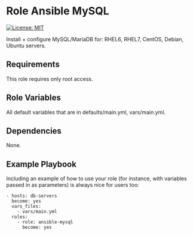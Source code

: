 Role Ansible MySQL
=========
[![License: MIT](https://img.shields.io/badge/License-MIT-yellow.svg)](https://opensource.org/licenses/MIT)

Install + configure MySQL/MariaDB for: RHEL6, RHEL7, CentOS, Debian, Ubuntu servers.

Requirements
------------

This role requires only root access.

Role Variables
--------------

All default variables that are in defaults/main.yml, vars/main.yml.

Dependencies
------------

None.

Example Playbook
----------------

Including an example of how to use your role (for instance, with variables passed in as parameters) is always nice for users too:


    - hosts: db-servers
      become: yes
      vars_files:
        - vars/main.yml
      roles:
        - role: ansible-mysql
          become: yes
